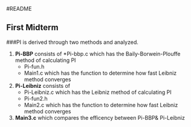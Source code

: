 #README
## First Midterm 

###PI is derived through two methods and analyzed.


1. **Pi-BBP** consists of
      *Pi-bbp.c which has the Baily-Borwein-Plouffe  method of calculating PI
      * Pi-fun.h 
      * Main1.c which has the function to determine how fast Leibniz method converges
2. **Pi-Leibniz** consists of
      * Pi-Leibniz.c which has the Leibniz method of calculating PI
      * Pi-fun2.h 
      * Main2.c which has the function to determine how fast Leibniz method converges
3. **Main3.c** which compares the efficency between Pi-BBP& Pi-Leibniz

